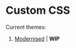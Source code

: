 # Custom CSS

Current themes:

1. [Modernised](https://hongske.github.io/subeta/custom-css/Modernised) | **WIP**
